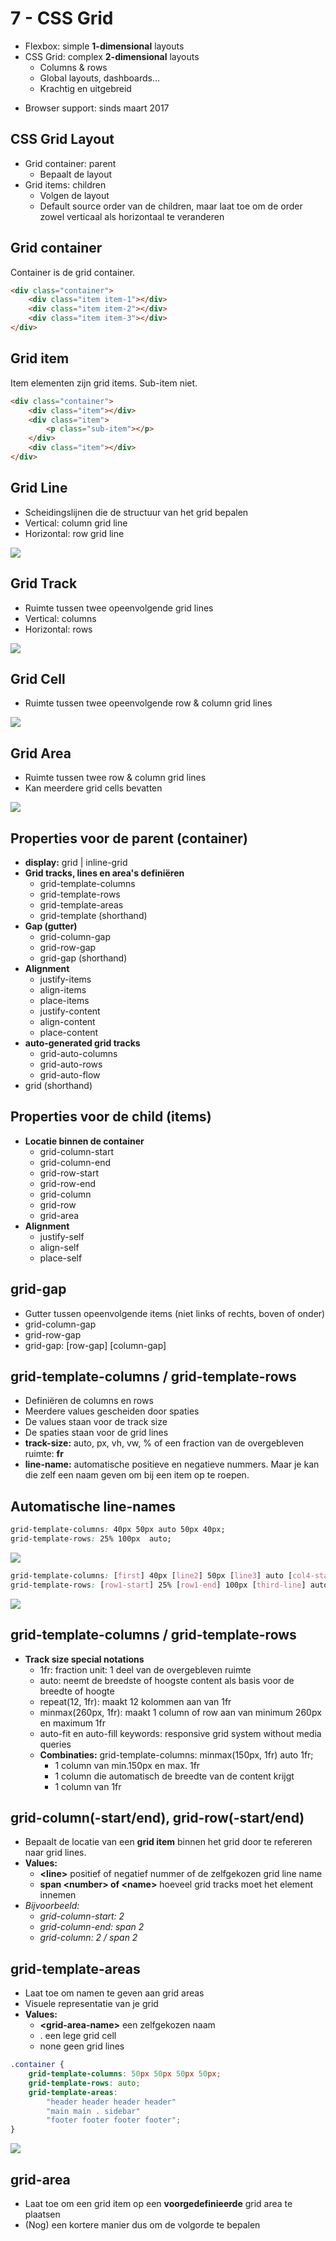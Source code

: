 # 7 - CSS Grid
- Flexbox: simple **1-dimensional** layouts
- CSS Grid: complex **2-dimensional** layouts
  - Columns & rows
  - Global layouts, dashboards...
  - Krachtig en uitgebreid

+ Browser support: sinds maart 2017

## CSS Grid Layout
- Grid container: parent
  - Bepaalt de layout
- Grid items: children
  - Volgen de layout
  - Default source order van de children, maar laat toe om de order zowel verticaal als horizontaal te veranderen

## Grid container
Container is de grid container.
```html
<div class="container">
	<div class="item item-1"></div>
	<div class="item item-2"></div>
	<div class="item item-3"></div>
</div>
```

## Grid item
Item elementen zijn grid items. Sub-item niet.
```html
<div class="container">
	<div class="item"></div>
	<div class="item">
		<p class="sub-item"></p>
	</div>
	<div class="item"></div>
</div>
```

## Grid Line
- Scheidingslijnen die de structuur van het grid bepalen
- Vertical: column grid line
- Horizontal: row grid line

![](https://i.imgur.com/CQWM5x9.png)

## Grid Track
- Ruimte tussen twee opeenvolgende grid lines
- Vertical: columns
- Horizontal: rows

![](https://i.imgur.com/fuyWucn.png)

## Grid Cell
- Ruimte tussen twee opeenvolgende row & column grid lines

![](https://i.imgur.com/DbkzMB7.png)

## Grid Area
- Ruimte tussen twee row & column grid lines
- Kan meerdere grid cells bevatten

![](https://i.imgur.com/WvEMAcH.png)

## Properties voor de parent (container)
- **display:** grid | inline-grid
- **Grid tracks, lines en area's definiëren**
  - grid-template-columns
  - grid-template-rows
  - grid-template-areas
  - grid-template (shorthand)
- **Gap (gutter)**
  - grid-column-gap
  - grid-row-gap
  - grid-gap (shorthand)
- **Alignment**
  - justify-items
  - align-items
  - place-items
  - justify-content
  - align-content
  - place-content
- **auto-generated grid tracks**
  - grid-auto-columns
  - grid-auto-rows
  - grid-auto-flow
- grid (shorthand)

## Properties voor de child (items)
- **Locatie binnen de container**
  - grid-column-start
  - grid-column-end
  - grid-row-start
  - grid-row-end
  - grid-column
  - grid-row
  - grid-area
- **Alignment**
  - justify-self
  - align-self
  - place-self

## grid-gap
- Gutter tussen opeenvolgende items (niet links of rechts, boven of onder)
- grid-column-gap
- grid-row-gap
- grid-gap: [row-gap] [column-gap]

## grid-template-columns / grid-template-rows
- Definiëren de columns en rows
- Meerdere values gescheiden door spaties
- De values staan voor de track size
- De spaties staan voor de grid lines
- **track-size:** auto, px, vh, vw, % of een fraction van de overgebleven ruimte: **fr**
- **line-name:** automatische positieve en negatieve nummers. Maar je kan die zelf een naam geven om bij een item op te roepen.

## Automatische line-names
```css
grid-template-columns: 40px 50px auto 50px 40px;
grid-template-rows: 25% 100px  auto;
```
![](https://i.imgur.com/EytuTh8.png)

```css
grid-template-columns: [first] 40px [line2] 50px [line3] auto [col4-start] 50px [five] 40px [end];
grid-template-rows: [row1-start] 25% [row1-end] 100px [third-line] auto [last-line];
```
![](https://i.imgur.com/AiGGf7c.png)

## grid-template-columns / grid-template-rows
- **Track size special notations**
  - 1fr: fraction unit: 1 deel van de  overgebleven ruimte
  - auto: neemt de breedste of hoogste content als basis voor de breedte of hoogte
  - repeat(12, 1fr): maakt 12 kolommen aan van 1fr
  - minmax(260px, 1fr): maakt 1 column of row aan van minimum 260px en maximum 1fr
  - auto-fit en auto-fill keywords: responsive grid system without media queries
  - **Combinaties:** grid-template-columns: minmax(150px, 1fr) auto 1fr;
    - 1 column van min.150px en max. 1fr
    - 1 column die automatisch de breedte van de content krijgt
    - 1 column van 1fr

## grid-column(-start/end), grid-row(-start/end)
- Bepaalt de locatie van een **grid item** binnen het grid door te refereren naar grid lines.
- **Values:**
  - **\<line>** positief of negatief nummer of de zelfgekozen grid line name
  - **span \<number> of \<name>** hoeveel grid tracks moet het element innemen
- *Bijvoorbeeld:*
	- *grid-column-start: 2*
	- *grid-column-end: span 2*
	- *grid-column: 2 / span 2*

## grid-template-areas
- Laat toe om namen te geven aan grid areas
- Visuele representatie van je grid
- **Values:**
  - **\<grid-area-name>** een zelfgekozen naam
  - . een lege grid cell
  - none geen grid lines

```css
.container {
	grid-template-columns: 50px 50px 50px 50px;
	grid-template-rows: auto;
	grid-template-areas:
		"header header header header"
		"main main . sidebar"
		"footer footer footer footer";
}
```

![](https://i.imgur.com/2ah9tsB.png)

## grid-area
- Laat toe om een grid item op een **voorgedefinieerde** grid area te plaatsen
- (Nog) een kortere manier dus om de volgorde te bepalen


<!--stackedit_data:
eyJoaXN0b3J5IjpbLTEzNzcxNzkyLC0xMDM2NjEwNzU0XX0=
-->